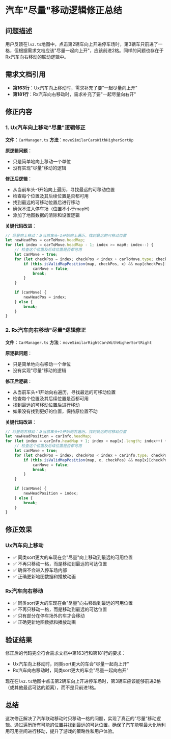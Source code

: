 # 汽车"尽量"移动逻辑修正总结

## 问题描述

用户反馈在`lv2.ts`地图中，点击第2辆车向上开进停车场时，第3辆车只前进了一格，但根据需求文档应该"尽量一起向上开"，应该前进2格。同样的问题也存在于Rx汽车向右移动的联动逻辑中。

## 需求文档引用

- **第163行**：Ux汽车向上移动时，需求补充了要"一起尽量向上开"
- **第181行**：Rx汽车向右移动时，需求补充了要"一起尽量向右开"

## 修正内容

### 1. Ux汽车向上移动"尽量"逻辑修正

**文件**：`CarManager.ts`
**方法**：`moveSimilarCarsWithHigherSortUp`

**原逻辑问题**：
- 只是简单地向上移动一个单位
- 没有实现"尽量"移动的逻辑

**修正后逻辑**：
- 从当前车头-1开始向上遍历，寻找最远的可移动位置
- 检查每个位置及其后续位置是否都可用
- 找到最远的可移动位置后进行移动
- 确保不进入停车场（位置不小于mapH）
- 添加了地图数据的清除和设置逻辑

**关键代码改进**：
```typescript
// 尽量向上移动：从当前车头-1开始向上遍历，找到最远的可移动位置
let newHeadPos = carToMove.headMap;
for (let index = carToMove.headMap - 1; index >= mapH; index--) {
    // 检查这个位置及后续位置是否都可用
    let canMove = true;
    for (let checkPos = index; checkPos < index + carToMove.type; checkPos++) {
        if (this.isValidMapPosition(map, checkPos, x) && map[checkPos][x] !== 0) {
            canMove = false;
            break;
        }
    }
    
    if (canMove) {
        newHeadPos = index;
    } else {
        break;
    }
}
```

### 2. Rx汽车向右移动"尽量"逻辑修正

**文件**：`CarManager.ts`
**方法**：`moveSimilarRightCarsWithHigherSortRight`

**原逻辑问题**：
- 只是简单地向右移动一个单位
- 没有实现"尽量"移动的逻辑

**修正后逻辑**：
- 从当前车头+1开始向右遍历，寻找最远的可移动位置
- 检查每个位置及其后续位置是否都可用
- 找到最远的可移动位置后进行移动
- 如果没有找到更好的位置，保持原位置不动

**关键代码改进**：
```typescript
// 尽量向右移动：从当前车头+1开始向右遍历，找到最远的可移动位置
let newHeadPosition = carInfo.headMap;
for (let index = carInfo.headMap + 1; index < map[x].length; index++) {
    // 检查这个位置及后续位置是否都可用
    let canMove = true;
    for (let checkPos = index; checkPos < index + carInfo.type; checkPos++) {
        if (this.isValidMapPosition(map, x, checkPos) && map[x][checkPos] !== 0) {
            canMove = false;
            break;
        }
    }
    
    if (canMove) {
        newHeadPosition = index;
    } else {
        break;
    }
}
```

## 修正效果

### Ux汽车向上移动
- ✅ 同类sort更大的车现在会"尽量"向上移动到最远的可用位置
- ✅ 不再只移动一格，而是移动到最远的可达位置
- ✅ 确保不会进入停车场内部
- ✅ 正确更新地图数据和播放动画

### Rx汽车向右移动
- ✅ 同类sort更大的车现在会"尽量"向右移动到最远的可用位置
- ✅ 不再只移动一格，而是移动到最远的可达位置
- ✅ 只有部分在停车场外的车才会移动
- ✅ 正确更新地图数据和播放动画

## 验证结果

修正后的代码完全符合需求文档中第163行和第181行的要求：
- Ux汽车向上移动时，同类sort更大的车会"尽量一起向上开"
- Rx汽车向右移动时，同类sort更大的车会"尽量一起向右开"

现在在`lv2.ts`地图中点击第2辆车向上开进停车场时，第3辆车应该能够前进2格（或其他最远可达的距离），而不是只前进1格。

## 总结

这次修正解决了汽车联动移动时只移动一格的问题，实现了真正的"尽量"移动逻辑。通过遍历所有可能的位置并找到最远的可达位置，确保了汽车能够最大化地利用可用空间进行移动，提升了游戏的策略性和用户体验。